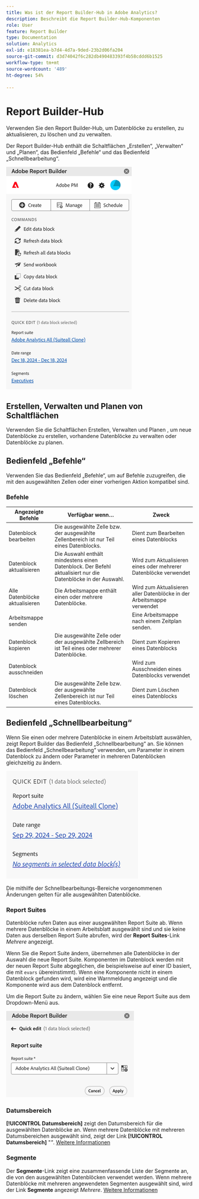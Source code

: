 ```yaml
---
title: Was ist der Report Builder-Hub in Adobe Analytics?
description: Beschreibt die Report Builder-Hub-Komponenten
role: User
feature: Report Builder
type: Documentation
solution: Analytics
exl-id: e18381ea-b7d4-4d7a-9ded-23b2d06fa204
source-git-commit: d3d74042f6c282db490483393f4b58cddd6b1525
workflow-type: tm+mt
source-wordcount: '489'
ht-degree: 54%

---
```


# Report Builder-Hub

Verwenden Sie den Report Builder-Hub, um Datenblöcke zu erstellen, zu aktualisieren, zu löschen und zu verwalten.

Der Report Builder-Hub enthält die Schaltflächen „Erstellen“, „Verwalten“ und „Planen“, das Bedienfeld „Befehle“ und das Bedienfeld „Schnellbearbeitung“.

<img src="./assets/hub51.png" alt="Report Builder-Hub"/>


## Erstellen, Verwalten und Planen von Schaltflächen

Verwenden Sie die Schaltflächen Erstellen, Verwalten und Planen , um neue Datenblöcke zu erstellen, vorhandene Datenblöcke zu verwalten oder Datenblöcke zu planen.

## Bedienfeld „Befehle“

Verwenden Sie das Bedienfeld „Befehle“, um auf Befehle zuzugreifen, die mit den ausgewählten Zellen oder einer vorherigen Aktion kompatibel sind.

### Befehle

| Angezeigte Befehle | Verfügbar wenn… | Zweck |
|------|------------------|--------|
| Datenblock bearbeiten | Die ausgewählte Zelle bzw. der ausgewählte Zellenbereich ist nur Teil eines Datenblocks. | Dient zum Bearbeiten eines Datenblocks |
| Datenblock aktualisieren | Die Auswahl enthält mindestens einen Datenblock. Der Befehl aktualisiert nur die Datenblöcke in der Auswahl. | Wird zum Aktualisieren eines oder mehrerer Datenblöcke verwendet |
| Alle Datenblöcke aktualisieren | Die Arbeitsmappe enthält einen oder mehrere Datenblöcke. | Wird zum Aktualisieren aller Datenblöcke in der Arbeitsmappe verwendet |
| Arbeitsmappe senden |   | Eine Arbeitsmappe nach einem Zeitplan senden. |
| Datenblock kopieren | Die ausgewählte Zelle oder der ausgewählte Zellbereich ist Teil eines oder mehrerer Datenblöcke. | Dient zum Kopieren eines Datenblocks |
| Datenblock ausschneiden |   | Wird zum Ausschneiden eines Datenblocks verwendet |
| Datenblock löschen | Die ausgewählte Zelle bzw. der ausgewählte Zellenbereich ist nur Teil eines Datenblocks. | Dient zum Löschen eines Datenblocks |

## Bedienfeld „Schnellbearbeitung“

Wenn Sie einen oder mehrere Datenblöcke in einem Arbeitsblatt auswählen, zeigt Report Builder das Bedienfeld „Schnellbearbeitung“ an. Sie können das Bedienfeld „Schnellbearbeitung“ verwenden, um Parameter in einem Datenblock zu ändern oder Parameter in mehreren Datenblöcken gleichzeitig zu ändern.

![Das Bedienfeld „Schnellbearbeitung“ in Report Builder](./assets/hub2.png)

Die mithilfe der Schnellbearbeitungs-Bereiche vorgenommenen Änderungen gelten für alle ausgewählten Datenblöcke.

### Report Suites

Datenblöcke rufen Daten aus einer ausgewählten Report Suite ab. Wenn mehrere Datenblöcke in einem Arbeitsblatt ausgewählt sind und sie keine Daten aus derselben Report Suite abrufen, wird der **Report Suites**-Link *Mehrere* angezeigt.

Wenn Sie die Report Suite ändern, übernehmen alle Datenblöcke in der Auswahl die neue Report Suite. Komponenten im Datenblock werden mit der neuen Report Suite abgeglichen, die beispielsweise auf einer ID basiert, die mit ```evars``` übereinstimmt). Wenn eine Komponente nicht in einem Datenblock gefunden wird, wird eine Warnmeldung angezeigt und die Komponente wird aus dem Datenblock entfernt.

Um die Report Suite zu ändern, wählen Sie eine neue Report Suite aus dem Dropdown-Menü aus.

![Der Report Builder Hub mit dem Dropdown-Menü für die Report Suite.](./assets/image16.png)

### Datumsbereich

**[!UICONTROL Datumsbereich]** zeigt den Datumsbereich für die ausgewählten Datenblöcke an. Wenn mehrere Datenblöcke mit mehreren Datumsbereichen ausgewählt sind, zeigt der Link **[!UICONTROL Datumsbereich]** &quot;*&quot;*. [Weitere Informationen](/help/analyze/report-builder/select-date-range.md)

### Segmente

Der **Segmente**-Link zeigt eine zusammenfassende Liste der Segmente an, die von den ausgewählten Datenblöcken verwendet werden. Wenn mehrere Datenblöcke mit mehreren angewendeten Segmenten ausgewählt sind, wird der Link **Segmente** angezeigt *Mehrere*. [Weitere Informationen](/help/analyze/report-builder/work-with-segments.md)
